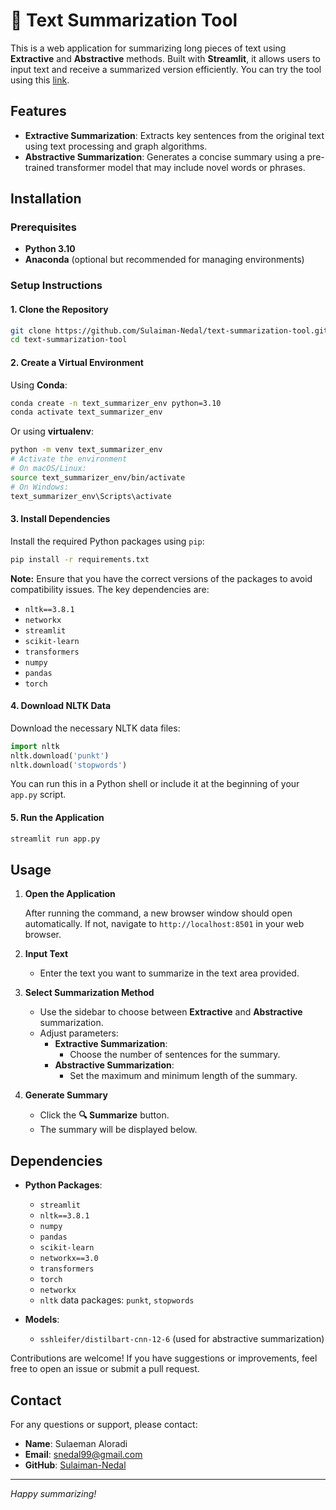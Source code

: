 # 📝 Text Summarization Tool

This is a web application for summarizing long pieces of text using **Extractive** and **Abstractive** methods. Built with **Streamlit**, it allows users to input text and receive a summarized version efficiently. You can try the tool using this [link](https://butter-sauce.streamlit.app).

## Features

- **Extractive Summarization**: Extracts key sentences from the original text using text processing and graph algorithms.
- **Abstractive Summarization**: Generates a concise summary using a pre-trained transformer model that may include novel words or phrases.


## Installation

### Prerequisites

- **Python 3.10**
- **Anaconda** (optional but recommended for managing environments)

### Setup Instructions

#### 1. Clone the Repository

```bash
git clone https://github.com/Sulaiman-Nedal/text-summarization-tool.git
cd text-summarization-tool
```

#### 2. Create a Virtual Environment

Using **Conda**:

```bash
conda create -n text_summarizer_env python=3.10
conda activate text_summarizer_env
```

Or using **virtualenv**:

```bash
python -m venv text_summarizer_env
# Activate the environment
# On macOS/Linux:
source text_summarizer_env/bin/activate
# On Windows:
text_summarizer_env\Scripts\activate
```

#### 3. Install Dependencies

Install the required Python packages using `pip`:

```bash
pip install -r requirements.txt
```

**Note:** Ensure that you have the correct versions of the packages to avoid compatibility issues. The key dependencies are:

- `nltk==3.8.1`
- `networkx`
- `streamlit`
- `scikit-learn`
- `transformers`
- `numpy`
- `pandas`
- `torch`

#### 4. Download NLTK Data

Download the necessary NLTK data files:

```python
import nltk
nltk.download('punkt')
nltk.download('stopwords')
```

You can run this in a Python shell or include it at the beginning of your `app.py` script.

#### 5. Run the Application

```bash
streamlit run app.py
```

## Usage

1. **Open the Application**

   After running the command, a new browser window should open automatically. If not, navigate to `http://localhost:8501` in your web browser.

2. **Input Text**

   - Enter the text you want to summarize in the text area provided.

3. **Select Summarization Method**

   - Use the sidebar to choose between **Extractive** and **Abstractive** summarization.
   - Adjust parameters:
     - **Extractive Summarization**:
       - Choose the number of sentences for the summary.
     - **Abstractive Summarization**:
       - Set the maximum and minimum length of the summary.

4. **Generate Summary**

   - Click the **🔍 Summarize** button.
   - The summary will be displayed below.

## Dependencies

- **Python Packages**:
  - `streamlit`
  - `nltk==3.8.1`
  - `numpy`
  - `pandas`
  - `scikit-learn`
  - `networkx==3.0`
  - `transformers`
  - `torch`
  - `networkx`
  - `nltk` data packages: `punkt`, `stopwords`

- **Models**:
  - `sshleifer/distilbart-cnn-12-6` (used for abstractive summarization)


Contributions are welcome! If you have suggestions or improvements, feel free to open an issue or submit a pull request.

## Contact

For any questions or support, please contact:

- **Name**: Sulaeman Aloradi
- **Email**: snedal99@gmail.com
- **GitHub**: [Sulaiman-Nedal](https://github.com/Sulaiman-Nedal)

---

*Happy summarizing!*
